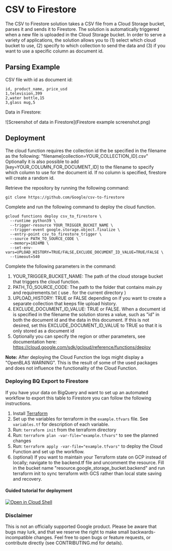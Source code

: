 # CSV to Firestore

The CSV to Firestore solution takes a CSV file from a Cloud Storage bucket, parses it and sends it to Firestore. The solution is automatically triggered when a new file is uploaded in the Cloud Storage bucket. In order to serve a variety of applications, the solution allows you to (1) select which cloud bucket to use, (2) specify to which collection to send the data and (3) if you want to use a specific column as document id.

## Parsing Example

CSV file with id as document id:

```
id, product_name, price_usd
1,television,399
2,water bottle,15
3,glass mug,5
```

Data in Firestore:

![Screenshot of data in Firestore](Firestore example screenshot.png)

## Deployment

The cloud function requires the collection id the be specified in the filename
as the following: "filename[collection=YOUR_COLLECTION_ID].csv" Optionally it is
also possible to add [key=YOUR_COLUMN_FOR_DOCUMENT_ID] to the filename to
specify which column to use for the document id. If no column is specified,
firestore will create a random id.

Retrieve the repository by running the following command:

``` git clone https://github.com/Google/csv-to-firestore ```

Complete and run the following command to deploy the cloud function.

```console
gcloud functions deploy csv_to_firestore \
  --runtime python39 \
  --trigger-resource YOUR_TRIGGER_BUCKET_NAME \
  --trigger-event google.storage.object.finalize \
  --entry-point csv_to_firestore_trigger \
  --source PATH_TO_SOURCE_CODE \
  --memory=1024MB \
  --set-env-vars=UPLOAD_HISTORY=TRUE/FALSE,EXCLUDE_DOCUMENT_ID_VALUE=TRUE/FALSE \
  --timeout=540
```

Complete the following parameters in the command:
1. YOUR_TRIGGER_BUCKET_NAME: The path of the cloud storage bucket that triggers the cloud function.
2. PATH_TO_SOURCE_CODE: The path to the folder that contains main.py and requirements.txt ( use . for the current directory )
3. UPLOAD_HISTORY: TRUE or FALSE depending on if you want to create a separate collection that keeps file upload history.
4. EXCLUDE_DOCUMENT_ID_VALUE: TRUE or FALSE. When a document id is specified in the filename the solution stores a value, such as "id" in both the document id and the data in this document. If this is not desired, set this EXCLUDE_DOCUMENT_ID_VALUE to TRUE so that it is only stored as a document id
5. Optionally you can specify the region or other parameters, see documentation here: https://cloud.google.com/sdk/gcloud/reference/functions/deploy

**Note:** After deploying the Cloud Function the logs might display a "OpenBLAS
WARNING". This is the result of some of the used packages and does not influence the functionality of the Cloud Function.

### Deploying BQ Export to Firestore
If you have your data on BigQuery and want to set up an automated workflow to export this table to Firestore you
can follow the following instructions.

1. Install [Terraform](https://www.terraform.io/downloads)
2. Set up the variables for terraform in the `example.tfvars` file. See `variables.tf` for description of each
 variable.
3. Run: `terraform init` from the terraform directory
4. Run: `terraform plan -var-file="example.tfvars"` to see the planned changes
5. Run: `terraform apply -var-file="example.tfvars"` to deploy the Cloud Function and set up the workflow.
6. (optional) If you want to maintain your Terraform state on GCP instead of locally; navigate to the backend.tf file and uncomment the resource. Fill in the bucket name "resource.google_storage_bucket.backend" and run terraform init to sync terraform with GCS rather than local state saving and recovery.

#### Guided tutorial for deployment
[![Open in Cloud Shell](https://gstatic.com/cloudssh/images/open-btn.svg)](https://shell.cloud.google.com/cloudshell/editor?cloudshell_git_repo=https://github.com/google/csv-to-firestore&cloudshell_image=gcr.io%2Fgraphite-cloud-shell-images%2Fterraform%3Alatest&cloudshell_git_branch=main&cloudshell_open_in_editor=example.tfvars&cloudshell_workspace=terraform%2F&cloudshell_tutorial=tutorial.md&ephemeral=true)

### Disclaimer
This is not an officially supported Google product. Please be aware that bugs may lurk, and that we reserve the right to make small backwards-incompatible changes. Feel free to open bugs or feature requests, or contribute directly (see CONTRIBUTING.md for details).